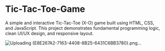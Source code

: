 # Tic-Tac-Toe-Game
A simple and interactive Tic-Tac-Toe (X-O) game built using HTML, CSS, and JavaScript. This project demonstrates fundamental programming logic, clean UI/UX design, and responsive layout. 

![Uploading {E8E267A2-7163-4408-8B25-6431C6BB3780}.png…]()
